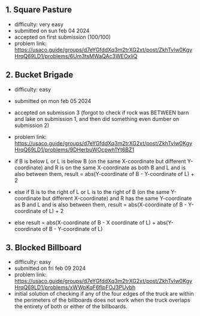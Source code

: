 ## 1. Square Pasture

* difficulty: very easy
* submitted on sun feb 04 2024
* accepted on first submission (100/100)
* problem link: https://usaco.guide/groups/d7eYGfddXq3m2trXG2xt/post/ZkhTvlw0KgyHrqQ69LD1/problems/6Um3tsMWaQAc3WEOxliQ


## 2. Bucket Brigade

* difficulty: easy
* submitted on mon feb 05 2024
* accepted on submission 3 (forgot to check if rock was BETWEEN barn and lake on submission 1, and then did something even dumber on submission 2)
* problem link: https://usaco.guide/groups/d7eYGfddXq3m2trXG2xt/post/ZkhTvlw0KgyHrqQ69LD1/problems/9DHerbuWOcpwh1Yt6BZ1

* if B is below L or L is below B (on the same X-coordinate but different Y-coordinate) and R is on the same X-coordinate as both B and L and is also between them, result = abs(Y-coordinate of B - Y-coordinate of L) + 2
* else if B is to the right of L or L is to the right of B (on the same Y-coordinate but different X-coordinate) and R has the same Y-coordinate as B and L and is also between them, result = abs(X-coordinate of B - Y-coordinate of L) + 2
* else result = abs(X-coordinate of B - X coordinate of L) + abs(Y-coordinate of B - Y-coordinate of L)

## 3. Blocked Billboard

* difficulty: easy
* submitted on fri feb 09 2024
* problem link: https://usaco.guide/groups/d7eYGfddXq3m2trXG2xt/post/ZkhTvlw0KgyHrqQ69LD1/problems/xWWpKqF6flpFOJ3PUybh
* initial solution of checking if any of the four edges of the truck are within the perimeters of the billboards does not work when the truck overlaps the entirety of both or either of the billboards.